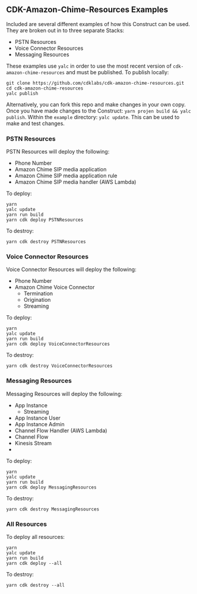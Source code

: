 ## CDK-Amazon-Chime-Resources Examples

Included are several different examples of how this Construct can be used. They are broken out in to three separate Stacks:

- PSTN Resources
- Voice Connector Resources
- Messaging Resources

These examples use `yalc` in order to use the most recent version of `cdk-amazon-chime-resources` and must be published. To publish locally:

```
git clone https://github.com/cdklabs/cdk-amazon-chime-resources.git
cd cdk-amazon-chime-resources
yalc publish
```

Alternatively, you can fork this repo and make changes in your own copy. Once you have made changes to the Construct: `yarn projen build && yalc publish`. Within the `example` directory: `yalc update`. This can be used to make and test changes.

### PSTN Resources

PSTN Resources will deploy the following:

- Phone Number
- Amazon Chime SIP media application
- Amazon Chime SIP media application rule
- Amazon Chime SIP media handler (AWS Lambda)

To deploy:

```
yarn
yalc update
yarn run build
yarn cdk deploy PSTNResources
```

To destroy:

```
yarn cdk destroy PSTNResources
```

### Voice Connector Resources

Voice Connector Resources will deploy the following:

- Phone Number
- Amazon Chime Voice Connector
  - Termination
  - Origination
  - Streaming

To deploy:

```
yarn
yalc update
yarn run build
yarn cdk deploy VoiceConnectorResources
```

To destroy:

```
yarn cdk destroy VoiceConnectorResources
```

### Messaging Resources

Messaging Resources will deploy the following:

- App Instance
  - Streaming
- App Instance User
- App Instance Admin
- Channel Flow Handler (AWS Lambda)
- Channel Flow
- Kinesis Stream
-

To deploy:

```
yarn
yalc update
yarn run build
yarn cdk deploy MessagingResources
```

To destroy:

```
yarn cdk destroy MessagingResources
```

### All Resources

To deploy all resources:

```
yarn
yalc update
yarn run build
yarn cdk deploy --all
```

To destroy:

```
yarn cdk destroy --all
```
